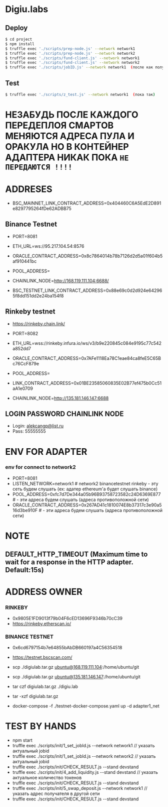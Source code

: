 # Digiu.labs

## Deploy


```bash
$ cd project
$ npm install
$ truffle exec './scripts/prep-node.js' --network network1
$ truffle exec './scripts/prep-node.js' --network network2
$ truffle exec './scripts/fund-client.js' --network network1
$ truffle exec './scripts/fund-client.js' --network network2
$ truffle exec './scripts/jobID.js' --network network1  (после как получили)

```


## Test

```bash
$ truffle exec './scripts/z_test.js' --network network1  (пока так)
```

#  НЕЗАБУДЬ ПОСЛЕ КАЖДОГО ПЕРЕДЕПЛОЯ СМАРТОВ МЕНЯЮТСЯ АДРЕСА ПУЛА И ОРАКУЛА НО В КОНТЕЙНЕР АДАПТЕРА НИКАК ПОКА `НЕ ПЕРЕДАЮТСЯ !!!!`

# ADDRESES

- BSC_MAINNET_LINK_CONTRACT_ADDRESS=0x404460C6A5EdE2D891e8297795264fDe62ADBB75

## Binance Testnet

- PORT=8081
- ETH_URL=ws://95.217.104.54:8576
- ORACLE_CONTRACT_ADDRESS=0x8c7864014b78b7126d2d5a01f604b5af910441bc
- POOL_ADDRESS=


- CHAINLINK_NODE=http://168.119.111.104:6688/
- BSC_TESTNET_LINK_CONTRACT_ADDRESS=0x88e69c0d2d924e642965f8dd151dd2e24ba154f8


## Rinkeby testnet

- https://rinkeby.chain.link/

- PORT=8082
- ETH_URL=wss://rinkeby.infura.io/ws/v3/b9e220845c084e9195c77c542a852dd7
- ORACLE_CONTRACT_ADDRESS=0x7AFe1118Ea78C1eae84ca8feE5C65Bc76CcF879e
- POOL_ADDRESS=

- LINK_CONTRACT_ADDRESS=0x01BE23585060835E02B77ef475b0Cc51aA1e0709
- CHAINLINK_NODE=http://135.181.146.147:6688


## LOGIN PASSWORD CHAINLINK NODE

- Login: alekcangp@list.ru
- Pass: 55555555


# ENV FOR ADAPTER

### env for connect to network2
- PORT=8081
- LISTEN_NETWORK=network1 # network2 binancetestnet rinkeby - эту сеть будем слушать (ex: адатер ethereum'a будет слушать binance)
- POOL_ADDRESS=0xfc7d7De344a05b96B93758723582c24D6369E877  # - эти адреса будем слушать (адреса противоположной сети)
- ORACLE_CONTRACT_ADDRESS=0x267AD41c1810074E8b37317c3e90a516d3be910F # - эти адреса будем слушать (адреса противоположной сети)


# NOTE
## DEFAULT_HTTP_TIMEOUT (Maximum time to wait for a response in the HTTP adapter. Default:15s)


# ADDRESS OWNER

### RINKEBY

- 0x9805E1FD9013f79b04F6cED13696F9346b70cC39
- https://rinkeby.etherscan.io/

### BINANCE TESTNET

- 0x6cd6797154b7e64855bAbDB660197a4C56354518
- https://testnet.bscscan.com/


- scp ./digiulab.tar.gz ubuntu@168.119.111.104:/home/ubuntu/git
- scp ./digiulab.tar.gz ubuntu@135.181.146.147:/home/ubuntu/git
- tar czf digiulab.tar.gz ./digiu.lab
- tar -xzf digiulab.tar.gz
-  docker-compose -f ./testnet-docker-compose.yaml up -d adapter1_net


# TEST BY HANDS

- npm start
- truffle exec ./scripts/init/1_set_jobId.js --network network1  // указать актуальный jobid
- truffle exec ./scripts/init/1_set_jobId.js --network network2  // указать актуальный jobid
- truffle exec ./scripts/init/CHECK_RESULT.js --stand devstand
- truffle exec ./scripts/init/4_add_liquidity.js --stand devstand // указать актуальное количество токенов
- truffle exec ./scripts/init/CHECK_RESULT.js --stand devstand
- truffle exec ./scripts/init/5_swap_deposit.js --network network1  // указать адрес получателя в другой сети
- truffle exec ./scripts/init/CHECK_RESULT.js --stand devstand

